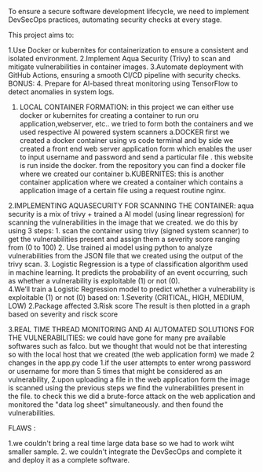 To ensure a secure software development lifecycle, we need to implement DevSecOps practices, automating security checks at every stage.

This project aims to:

  1.Use Docker or kubernites for containerization to ensure a consistent and isolated environment.
  2.Implement Aqua Security (Trivy) to scan and mitigate vulnerabilities in container images.
  3.Automate deployment with GitHub Actions, ensuring a smooth CI/CD pipeline with security checks.
  BONUS:
  4. Prepare for AI-based threat monitoring using TensorFlow to detect anomalies in system logs. 

  
1. LOCAL CONTAINER FORMATION:
   in this project we can either use docker or kubernites for creating a container to run oru application,webserver, etc..
   we tried to form both the containers and we used respective AI powered system scanners
   a.DOCKER
        first we created a docker container using vs code terminal and by side we created a front end web server application form
        which enables the user to input username and password and send a particular file . this website is run inside the docker.
        from the repository you can find a docker file where we created our container
   b.KUBERNITES:
        this is another container application where we created a container which contains a application image of a certain file using a request routine nginx.

2.IMPLEMENTING AQUASECURITY FOR SCANNING THE CONTAINER:
        aqua security is a mix of trivy + trained a AI model (using linear regression) for scanning the vulnerabilities in the image that we created.
        we do this by using 3 steps:
        1. scan the container using trivy (signed system scanner) to get the vulnerabilities present and assign them a severity score ranging from (0 to 100)
        2. Use trained ai model using python to analyze vulnerabilities from the JSON file that we created using the output of the trivy scan. 
        3. Logistic Regression is a type of classification algorithm used in machine learning. It predicts the probability of an event occurring, such as
        whether a vulnerability is exploitable (1) or not (0).  
        4.We’ll train a Logistic Regression model to predict whether a vulnerability is exploitable (1) or not (0) based on:
                1.Severity (CRITICAL, HIGH, MEDIUM, LOW)
                2.Package affected
                3.Risk score
        The result is then plotted in a graph based on severity and risck score
        
3.REAL TIME THREAD MONITORING AND AI AUTOMATED SOLUTIONS FOR THE VULNERABILITIES:
 we could have gone for many pre available softwares such as falco. but we thought that would not be that interesting so with the local host that we created (the web application form)
 we made 2 changes in the app.py code
                                 1.if the user attempts to enter wrong password or username for more than 5 times that might be considered as an vulnerability,
                                 2.upon uploading a file in the web application form the image is scanned using the previous steps we find the vulnerabilities present in the file.
to check this we did a brute-force attack on the web application and monitored the "data log sheet" simultaneously. and then found the vulnerabilities.

FLAWS :

1.we couldn't bring a real time large data base so we had to work wiht smaller sample.
2. we couldn't integrate the DevSecOps and complete it and deploy it as a complete software.


  
